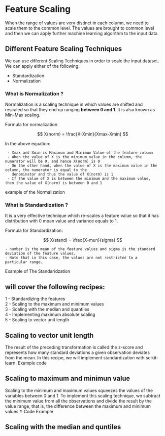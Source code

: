 # Feature Scaling 
 When the range of values are very distinct in each column, we need to scale them to the common level. The values are brought to common level and then we can apply further machine learning algorithm to the input data.

## Different Feature Scaling Techniques

We can use different Scaling Techniques in order to scale the input dataset. We can apply either of the following:

- Standardization
- Normalization

### What is Normalization ?

Normalization is a scaling technique in which values are shifted and rescaled so that they end up ranging **between 0 and 1**. It is also known as Min-Max scaling.

Formula for normalization:
    

$$
X(norm) = \frac{X-Xmin}{Xmax-Xmin}
$$

In the above equation:

     - Xmax and Xmin is Maximum and Minimum Value of the feature column
     - When the value of X is the minimum value in the column, the numerator will be 0, and hence X(norm) is 0
     - On the other hand, when the value of X is the maximum value in the column, the numerator is equal to the 
       denominator and thus the value of X(norm) is 1
     - If the value of X is between the minimum and the maximum value, then the value of X(norm) is between 0 and 1

<a > example of the Normalization </a>
### What is Standardization ?

It is a very effective technique which re-scales a feature value so that it has distribution with 0 mean value and variance equals to 1.

Formula for Standardization:
    

$$
X(stand) = \frac{X-mun}{sigma}
$$

    - number is the mean of the feature values and sigma is the standard deviation of the feature values. 
    - Note that in this case, the values are not restricted to a particular range.


<a> Example of The Standaridzation </a>

## will cover the following recipes:
1 - Standardizing the features <br/>
2 - Scaling to the maximum and minimum values <br/>
3 - Scaling with the median and quantiles <br/>
4 - Implementing maximum absolute scaling <br/>
5 - Scaling to vector unit length




## Scaling to vector unit length
The result of the preceding transformation is called the z-score and represents how many standard 
deviations a given observation deviates from the mean. In this recipe, we will implement standardization 
with scikit-learn. <a> Example code </a>

## Scaling to maximum and minimun value 
Scaling to the minimum and maximum values squeezes the values of the variables between 0 and 1. 
To implement this scaling technique, we subtract the minimum value from all the observations and 
divide the result by the value range, that is, the difference between the maximum and minimum values Y
<a> Code Example </a>

## Scaling with the median and quntiles

